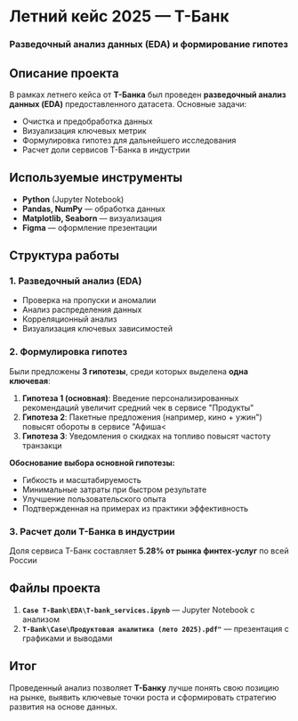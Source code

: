 # **Летний кейс 2025 — Т-Банк**  
### **Разведочный анализ данных (EDA) и формирование гипотез**  

## **Описание проекта**  
В рамках летнего кейса от **Т-Банка** был проведен **разведочный анализ данных (EDA)** предоставленного датасета. Основные задачи:  
- Очистка и предобработка данных  
- Визуализация ключевых метрик  
- Формулировка гипотез для дальнейшего исследования  
- Расчет доли сервисов Т-Банка в индустрии  

## **Используемые инструменты**  
- **Python** (Jupyter Notebook)  
- **Pandas, NumPy** — обработка данных  
- **Matplotlib, Seaborn** — визуализация  
- **Figma** — оформление презентации  

## **Структура работы**  
### **1. Разведочный анализ (EDA)**  
- Проверка на пропуски и аномалии  
- Анализ распределения данных  
- Корреляционный анализ  
- Визуализация ключевых зависимостей  

### **2. Формулировка гипотез**  
Были предложены **3 гипотезы**, среди которых выделена **одна ключевая**:  
1. **Гипотеза 1 (основная)**: Введение персонализированных рекомендаций увеличит 
средний чек в сервисе "Продукты" 
2. **Гипотеза 2**: Пакетные предложения (например, кино + ужин") 
повысят обороты в сервисе "Афиша<
3. **Гипотеза 3**: Уведомления о скидках на топливо повысят частоту 
транзакци 

**Обоснование выбора основной гипотезы:**  
- Гибкость и масштабируемость
- Минимальные затраты при быстром результате
- Улучшение пользовательского опыта
- Подтвержденная на примерах из практики эффективность

### **3. Расчет доли Т-Банка в индустрии**  
Доля сервиса Т-Банк составляет **5.28% от рынка финтех-услуг** по всей России

## **Файлы проекта**  
1. **`Case T-Bank\EDA\T-bank_services.ipynb`** — Jupyter Notebook с анализом  
2. **`T-Bank\Case\Продуктовая аналитика (лето 2025).pdf"`** — презентация с графиками и выводами  

## **Итог**  
Проведенный анализ позволяет **Т-Банку** лучше понять свою позицию на рынке, выявить ключевые точки роста и сформировать стратегию развития на основе данных.  

